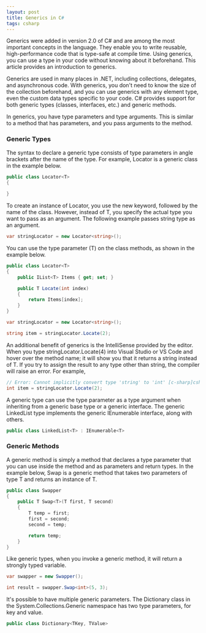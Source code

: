 ```yaml
---
layout: post
title: Generics in C#
tags: csharp
---
```


Generics were added in version 2.0 of C# and are among the most important concepts in the language. They enable you to write reusable, high-performance code that is type-safe at compile time. Using generics, you can use a type in your code without knowing about it beforehand. This article provides an introduction to generics. 

Generics are used in many places in .NET, including collections, delegates, and asynchronous code. With generics, you don't need to know the size of the collection beforehand, and you can use generics with any element type, even the custom data types specific to your code. C# provides support for both generic types (classes, interfaces, etc.) and generic methods. 

In generics, you have type parameters and type arguments. This is similar to a method that has parameters, and you pass arguments to the method. 

### Generic Types

The syntax to declare a generic type consists of type parameters in angle brackets after the name of the type. For example, Locator<T> is a generic class in the example below. 

```csharp
public class Locator<T>
{
    
}
```

To create an instance of Locator<T>, you use the new keyword, followed by the name of the class. However, instead of T, you specify the actual type you want to pass as an argument. The following example passes string type as an argument. 

```c#
var stringLocator = new Locator<string>();
```

You can use the type parameter (T) on the class methods, as shown in the example below. 

```csharp
public class Locator<T>
{
    public IList<T> Items { get; set; }

    public T Locate(int index) 
    {
        return Items[index];
    }
}

var stringLocator = new Locator<string>();

string item = stringLocator.Locate(2);
```

An additional benefit of generics is the IntelliSense provided by the editor. When you type stringLocator.Locate(4) into Visual Studio or VS Code and hover over the method name; it will show you that it returns a string instead of T. If you try to assign the result to any type other than string, the compiler will raise an error. For example, 

```csharp
// Error: Cannot implicitly convert type 'string' to 'int' [c-sharp]csharp(CS0029)
int item = stringLocator.Locate(2); 
```

A generic type can use the type parameter as a type argument when inheriting from a generic base type or a generic interface. The generic LinkedList<T> type implements the generic IEnumerable<T> interface, along with others. 

```csharp
public class LinkedList<T> : IEnumerable<T>
```

### Generic Methods

A generic method is simply a method that declares a type parameter that you can use inside the method and as parameters and return types. In the example below, Swap<T> is a generic method that takes two parameters of type T and returns an instance of T. 

```csharp
public class Swapper
{
    public T Swap<T>(T first, T second)
    {
        T temp = first;
        first = second;
        second = temp; 

        return temp;
    }
}
```

Like generic types, when you invoke a generic method, it will return a strongly typed variable. 

```csharp
var swapper = new Swapper();

int result = swapper.Swap<int>(5, 3);
```

It's possible to have multiple generic parameters. The Dictionary class in the System.Collections.Generic namespace has two type parameters, for key and value. 

```csharp
public class Dictionary<TKey, TValue>
```